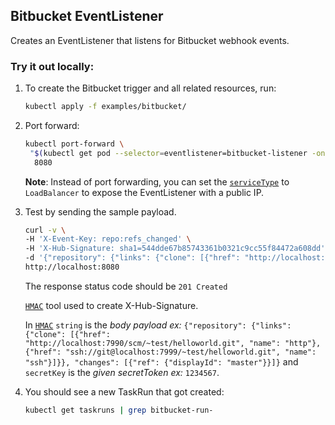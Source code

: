 ## Bitbucket EventListener

Creates an EventListener that listens for Bitbucket webhook events.

### Try it out locally:

1. To create the Bitbucket trigger and all related resources, run:

   ```bash
   kubectl apply -f examples/bitbucket/
   ```

1. Port forward:

   ```bash
   kubectl port-forward \
    "$(kubectl get pod --selector=eventlistener=bitbucket-listener -oname)" \
     8080
   ```

   **Note**: Instead of port forwarding, you can set the
   [`serviceType`](https://github.com/tektoncd/triggers/blob/master/docs/eventlisteners.md#serviceType)
   to `LoadBalancer` to expose the EventListener with a public IP.

1. Test by sending the sample payload.

   ```bash
   curl -v \
   -H 'X-Event-Key: repo:refs_changed' \
   -H 'X-Hub-Signature: sha1=544dde67b85743361b0321c9cc55f84472a608dd' \
   -d '{"repository": {"links": {"clone": [{"href": "http://localhost:7990/scm/~test/helloworld.git", "name": "http"}, {"href": "ssh://git@localhost:7999/~test/helloworld.git", "name": "ssh"}]}}, "changes": [{"ref": {"displayId": "master"}}]}' \
   http://localhost:8080
   ```

   The response status code should be `201 Created`

   [`HMAC`](https://www.freeformatter.com/hmac-generator.html) tool used to
   create X-Hub-Signature.

   In [`HMAC`](https://www.freeformatter.com/hmac-generator.html) `string` is
   the _body payload ex:_
   `{"repository": {"links": {"clone": [{"href": "http://localhost:7990/scm/~test/helloworld.git", "name": "http"}, {"href": "ssh://git@localhost:7999/~test/helloworld.git", "name": "ssh"}]}}, "changes": [{"ref": {"displayId": "master"}}]}`
   and `secretKey` is the _given secretToken ex:_ `1234567`.

1. You should see a new TaskRun that got created:

   ```bash
   kubectl get taskruns | grep bitbucket-run-
   ```

